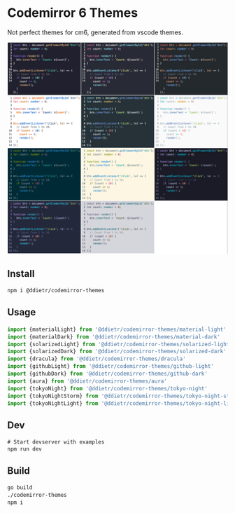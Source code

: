 # Codemirror 6 Themes

Not perfect themes for cm6, generated from vscode themes.

![](./screenshot.png)

## Install

```bash
npm i @ddietr/codemirror-themes
```

## Usage

```javascript
import {materialLight} from '@ddietr/codemirror-themes/material-light'
import {materialDark} from '@ddietr/codemirror-themes/material-dark'
import {solarizedLight} from '@ddietr/codemirror-themes/solarized-light'
import {solarizedDark} from '@ddietr/codemirror-themes/solarized-dark'
import {dracula} from '@ddietr/codemirror-themes/dracula'
import {githubLight} from '@ddietr/codemirror-themes/github-light'
import {githubDark} from '@ddietr/codemirror-themes/github-dark'
import {aura} from '@ddietr/codemirror-themes/aura'
import {tokyoNight} from '@ddietr/codemirror-themes/tokyo-night'
import {tokyoNightStorm} from '@ddietr/codemirror-themes/tokyo-night-storm'
import {tokyoNightLight} from '@ddietr/codemirror-themes/tokyo-night-light'
```

## Dev

```
# Start devserver with examples
npm run dev
```

## Build

```bash
go build
./codemirror-themes
npm i
```
